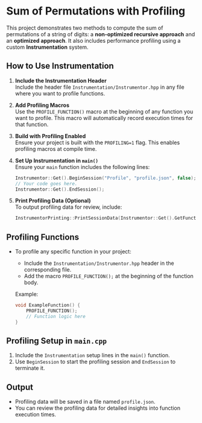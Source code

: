 # Sum of Permutations with Profiling

This project demonstrates two methods to compute the sum of permutations of a string of digits: a **non-optimized recursive approach** and an **optimized approach**. It also includes performance profiling using a custom **Instrumentation** system.

## How to Use Instrumentation

1. **Include the Instrumentation Header**  
   Include the header file `Instrumentation/Instrumentor.hpp` in any file where you want to profile functions.

2. **Add Profiling Macros**  
   Use the `PROFILE_FUNCTION()` macro at the beginning of any function you want to profile. This macro will automatically record execution times for that function.

3. **Build with Profiling Enabled**  
   Ensure your project is built with the `PROFILING=1` flag. This enables profiling macros at compile time.

4. **Set Up Instrumentation in `main()`**  
   Ensure your `main` function includes the following lines:
   ```cpp
   Instrumentor::Get().BeginSession("Profile", "profile.json", false);
   // Your code goes here.
   Instrumentor::Get().EndSession();
   ```

5. **Print Profiling Data (Optional)**  
   To output profiling data for review, include:
   ```cpp
   InstrumentorPrinting::PrintSessionData(Instrumentor::Get().GetFunctionTimes(), Instrumentor::Get().GetRuntime());
   ```

## Profiling Functions

- To profile any specific function in your project:
  - Include the `Instrumentation/Instrumentor.hpp` header in the corresponding file.
  - Add the macro `PROFILE_FUNCTION();` at the beginning of the function body.

  Example:
  ```cpp
  void ExampleFunction() {
      PROFILE_FUNCTION();
      // Function logic here
  }
  ```

## Profiling Setup in `main.cpp`

1. Include the `Instrumentation` setup lines in the `main()` function.
2. Use `BeginSession` to start the profiling session and `EndSession` to terminate it.

## Output

- Profiling data will be saved in a file named `profile.json`.
- You can review the profiling data for detailed insights into function execution times.